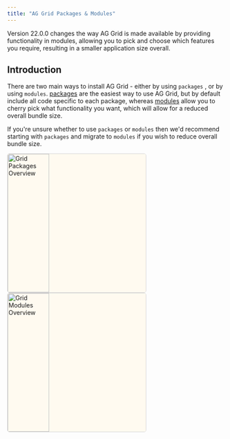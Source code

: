 ```yaml
---
title: "AG Grid Packages & Modules"
---
```


Version 22.0.0 changes the way AG Grid is made available by providing functionality in modules, allowing you to pick and choose which features you require, resulting in a smaller application size overall.

## Introduction

There are two main ways to install AG Grid - either by using `packages` , or by using `modules`. [packages](/packages/) are the easiest way to use AG Grid, but by default include all code specific to each package, whereas [modules](/modules/) allow you to cherry pick what functionality you want, which will allow for a reduced overall bundle size.

If you're unsure whether to use `packages` or `modules` then we'd recommend starting with `packages` and migrate to `modules` if you wish to reduce overall bundle size.


<div class="d-flex justify-content-around" style="height: 20rem;">
    <div class="d-flex flex-column" style="max-width: 20rem; min-width: 10rem; height: 20rem; border: 1px solid lightgray; border-radius: 5px; overflow: hidden;">
        <div class="flex-grow-1 d-flex justify-content-center p-4" style="background-color: #fffaf0;">
            <a class="d-flex align-items-center" href="../packages/"><img src="resources/packages.svg" style="width: 100%; max-width: 6rem;" alt="Grid Packages Overview" /></a>
        </div>
        <div class="p-2" style="border-top: 1px solid lightgray; background-color: #f8f9fa; text-align: center;">
            <p class="mb-0 btn btn-primary"><a href="../packages/" style="color: white">Packages Overview</a></p>
        </div>
    </div>
    <div class="d-flex flex-column" style="max-width: 20rem; min-width: 10rem; height: 20rem; border: 1px solid lightgray; border-radius: 5px; overflow: hidden;">
        <div class="flex-grow-1 d-flex justify-content-center p-4" style="background-color: #fffaf0;">
            <a class="d-flex align-items-center" href="../modules/"><img src="resources/modules.svg" style="width: 100%; max-width: 6rem;" alt="Grid Modules Overview"/></a>
        </div>
        <div class="p-2" style="border-top: 1px solid lightgray; background-color: #f8f9fa; text-align: center;">
            <p class="mb-0 btn btn-primary"><a href="../modules/" style="color: white">Modules Overview</a></p>
        </div>
    </div>
</div>
